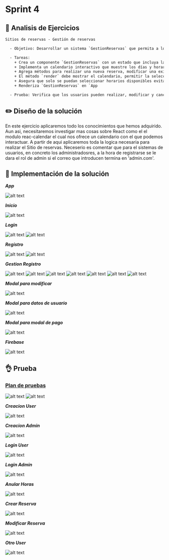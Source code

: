 # Sprint 4

## :microscope: Analisis de Ejercicios

```txt
Sitios de reservas - Gestión de reservas

  - Objetivo: Desarrollar un sistema `GestionReservas` que permita a los usuarios logeados realizar y gestionar reservas en un calendario interactivo.

  - Tareas:
    + Crea un componente `GestionReservas` con un estado que incluya las reservas del usuario, el calendario del centro y los horarios disponibles.
    + Implementa un calendario interactivo que muestre los días y horarios disponibles para realizar reservas.
    + Agrega métodos para realizar una nueva reserva, modificar una existente y cancelar reservas.
    + El método `render` debe mostrar el calendario, permitir la selección de fechas y horarios disponibles y gestionar las reservas del usuario.
    + Asegura que solo se puedan seleccionar horarios disponibles evitando solapamientos y respetando las restricciones del centro.
    + Renderiza `GestionReservas` en `App

  - Prueba: Verifica que los usuarios pueden realizar, modificar y cancelar reservas correctamente, y que el sistema gestiona adecuadamente las disponibilidades.
```

## :pencil2: Diseño de la solución

En este ejercicio aplicaremos todo los conocimientos que hemos adquirido. Aun asi, necesitaremos investigar mas cosas sobre React como el el modulo reac-calendar el cual nos ofrece un calendario con el que podemos interactuar. A partir de aqui aplicaremos toda la logica necesaria para realizar el Sitio de reservas. Neceserio es comentar que para el sistemas de usuarios, en concreto los administradosres, a la hora de registrarse se le dara el rol de admin si el correo que introducen termina en 'admin.com'.

## :key: Implementación de la solución

***App***

![alt text](/T2/SPRINT%204/Recursos/imagenes/app.png "Javascript App")

***Inicio***

![alt text](/T2/SPRINT%204/Recursos/imagenes/inicio.png "Javascript Inicio")

***Login***

![alt text](/T2/SPRINT%204/Recursos/imagenes/login1.png "Javascript Login1")
![alt text](/T2/SPRINT%204/Recursos/imagenes/login2.png "Javascript Login2")

***Registro***

![alt text](/T2/SPRINT%204/Recursos/imagenes/registro1.png "Javascript Registro")
![alt text](/T2/SPRINT%204/Recursos/imagenes/registro2.png "Javascript Registro")

***Gestion Registro***

![alt text](/T2/SPRINT%204/Recursos/imagenes/gc1.png "Javascript Gestion Registro")
![alt text](/T2/SPRINT%204/Recursos/imagenes/gc2.png "Javascript Gestion Registro")
![alt text](/T2/SPRINT%204/Recursos/imagenes/gc3.png "Javascript Gestion Registro")
![alt text](/T2/SPRINT%204/Recursos/imagenes/gc4.png "Javascript Gestion Registro")
![alt text](/T2/SPRINT%204/Recursos/imagenes/gc5.png "Javascript Gestion Registro")
![alt text](/T2/SPRINT%204/Recursos/imagenes/gc6.png "Javascript Gestion Registro")
![alt text](/T2/SPRINT%204/Recursos/imagenes/gc7.png "Javascript Gestion Registro")

***Modal para modificar***

![alt text](/T2/SPRINT%204/Recursos/imagenes/modificar.png "Javascript Modal Modificar")

***Modal para datos de usuario***

![alt text](/T2/SPRINT%204/Recursos/imagenes/datos.png "Javascript Modal Datos Usuario")

***Modal para modal de pago***

![alt text](/T2/SPRINT%204/Recursos/imagenes/pago.png "Javascript Modal Pago")

***Firebase***

![alt text](/T2/SPRINT%204/Recursos/imagenes/firebase.png "Javascript Firebase")

## :ok_hand: Prueba

### [Plan de pruebas](https://github.com/FernandoTiradosG/DAWEC/blob/main/T2/SPRINT%203/Recursos/Test_Plan_Script8.xlsx)

![alt text](/T2/SPRINT%203/Recursos/TestPlan1.png "PruebaTest1")
![alt text](/T2/SPRINT%203/Recursos/TestPlan2.png "PruebaTest2")

***Creacion User***

![alt text](/T2/SPRINT%204/Recursos/gifs/registro-user.gif "Creacion User")

***Creacion Admin***

![alt text](/T2/SPRINT%204/Recursos/gifs/registro-admin.gif "Creacion Admin")

***Login User***

![alt text](/T2/SPRINT%204/Recursos/gifs/login-user.gif "Login User")

***Login Admin***

![alt text](/T2/SPRINT%204/Recursos/gifs/login-user.gif "Login Admin")

***Anular Horas***

![alt text](/T2/SPRINT%204/Recursos/gifs/anularhoras.gif "Anular")

***Crear Reserva***

![alt text](/T2/SPRINT%204/Recursos/gifs/reservarhora.gif "Crear")

***Modificar Reserva***

![alt text](/T2/SPRINT%204/Recursos/gifs/modificar.gif "Modificar")

***Otro User***

![alt text](/T2/SPRINT%204/Recursos/gifs/otroUser.gif "Otro User")

